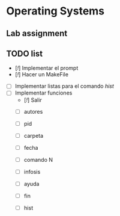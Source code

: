 # Operating Systems 
## Lab assignment
## TODO list
 
- [*!*] Implementar el prompt
- [*!*] Hacer un MakeFile
- [ ] Implementar listas para el comando *hist*
- [ ] Implementar funciones
    - [*!*] Salir
    - [ ] autores
    - [ ] pid
    - [ ] carpeta
    - [ ] fecha
    - [ ] comando N
    - [ ] infosis
    - [ ] ayuda
    - [ ] fin
    - [ ] hist

